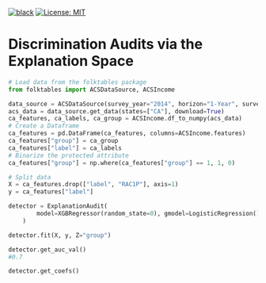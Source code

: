 [![black](https://img.shields.io/badge/code%20style-black-000000.svg?style=plastic)](https://github.com/psf/black)
[![License: MIT](https://img.shields.io/badge/License-MIT-blue.svg?color=g&style=plastic)](https://opensource.org/licenses/MIT)

# Discrimination Audits via the Explanation Space


```python
# Load data from the folktables package
from folktables import ACSDataSource, ACSIncome

data_source = ACSDataSource(survey_year="2014", horizon="1-Year", survey="person")
acs_data = data_source.get_data(states=["CA"], download=True)
ca_features, ca_labels, ca_group = ACSIncome.df_to_numpy(acs_data)
# Create a Dataframe
ca_features = pd.DataFrame(ca_features, columns=ACSIncome.features)
ca_features["group"] = ca_group
ca_features["label"] = ca_labels
# Binarize the protected attribute
ca_features["group"] = np.where(ca_features["group"] == 1, 1, 0)

# Split data
X = ca_features.drop(["label", "RAC1P"], axis=1)
y = ca_features["label"]
```

```python
detector = ExplanationAudit(
        model=XGBRegressor(random_state=0), gmodel=LogisticRegression()
    )

detector.fit(X, y, Z="group")
```

```python
detector.get_auc_val()
#0.7
```
```python
detector.get_coefs()
```
